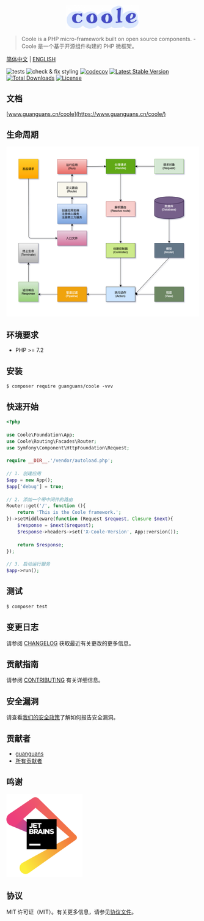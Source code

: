 <p align="center"><img src="./docs/static/logo.png" width="38%" alt="Coole"></p>

> Coole is a PHP micro-framework built on open source components. - Coole 是一个基于开源组件构建的 PHP 微框架。

[简体中文](README-zh_CN.md) | [ENGLISH](README.md)

![tests](https://github.com/guanguans/coole/workflows/tests/badge.svg)
![check & fix styling](https://github.com/guanguans/coole/workflows/check%20&%20fix%20styling/badge.svg)
[![codecov](https://codecov.io/gh/guanguans/coole/branch/main/graph/badge.svg?token=URGFAWS6S4)](https://codecov.io/gh/guanguans/coole)
[![Latest Stable Version](https://poser.pugx.org/guanguans/coole/v)](//packagist.org/packages/guanguans/coole)
[![Total Downloads](https://poser.pugx.org/guanguans/coole/downloads)](//packagist.org/packages/guanguans/coole)
[![License](https://poser.pugx.org/guanguans/coole/license)](//packagist.org/packages/guanguans/coole)

## 文档

[www.guanguans.cn/coole](https://www.guanguans.cn/coole/)

## 生命周期

<p align="center"><img src="./docs/static/life-cycle.png" alt="Life cycle"></p>

## 环境要求

* PHP >= 7.2

## 安装

```shell script
$ composer require guanguans/coole -vvv
```

## 快速开始

```php
<?php

use Coole\Foundation\App;
use Coole\Routing\Facades\Router;
use Symfony\Component\HttpFoundation\Request;

require __DIR__.'/vendor/autoload.php';

// 1. 创建应用
$app = new App();
$app['debug'] = true;

// 2. 添加一个带中间件的路由
Router::get('/', function (){
    return 'This is the Coole framework.';
})->setMiddleware(function (Request $request, Closure $next){
    $response = $next($request);
    $response->headers->set('X-Coole-Version', App::version());

    return $response;
});

// 3. 启动运行服务
$app->run();
```

## 测试

```bash
$ composer test
```

## 变更日志

请参阅 [CHANGELOG](CHANGELOG.md) 获取最近有关更改的更多信息。

## 贡献指南

请参阅 [CONTRIBUTING](.github/CONTRIBUTING.md) 有关详细信息。

## 安全漏洞

请查看[我们的安全政策](../../security/policy)了解如何报告安全漏洞。

## 贡献者

* [guanguans](https://github.com/guanguans)
* [所有贡献者](../../contributors)

## 鸣谢

<a href="https://www.jetbrains.com" target="_blank">
    <img src="./docs/static/jetbrains.png" alt="jetbrains" width="200"/>
</a>

## 协议

MIT 许可证（MIT）。有关更多信息，请参见[协议文件](LICENSE)。
